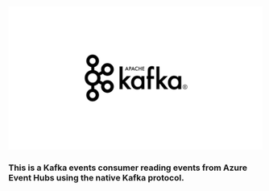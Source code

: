 ![](kafka.png)
### This is a Kafka events consumer reading events from Azure Event Hubs using the native Kafka protocol.